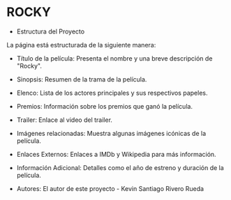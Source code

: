 # ROCKY

- Estructura del Proyecto

La página está estructurada de la siguiente manera:

* Título de la película:
  Presenta el nombre y una breve descripción de "Rocky".

* Sinopsis:
  Resumen de la trama de la película.

* Elenco:
  Lista de los actores principales y sus respectivos papeles.

* Premios:
  Información sobre los premios que ganó la película.

* Trailer:
  Enlace al video del trailer.

* Imágenes relacionadas:
  Muestra algunas imágenes icónicas de la película.

* Enlaces Externos:
  Enlaces a IMDb y Wikipedia para más información.

* Información Adicional:
  Detalles como el año de estreno y duración de la película.

* Autores:
  El autor de este proyecto - Kevin Santiago Rivero Rueda
